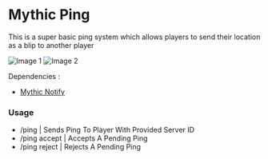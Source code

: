 # Mythic Ping
This is a super basic ping system which allows players to send their location as a blip to another player

![Image 1](https://i.imgur.com/t7SDvTr.png)
![Image 2](https://i.imgur.com/dlnZ3Hm.jpg)

Dependencies :
- [Mythic Notify](https://github.com/mythicrp/mythic_notify)

### Usage
- /ping <id> | Sends Ping To Player With Provided Server ID
- /ping accept | Accepts A Pending Ping
- /ping reject | Rejects A Pending Ping